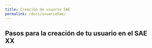 ```yaml
---
title: Creación de usuario SAE
permalink: /docs/usuarioSae/
---
```


## Pasos para la creación de tu usuario en el SAE XX